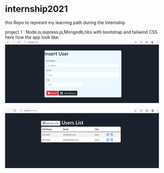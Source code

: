 # internship2021
this Repo to represnt my learning path during the Internship


project 1 : Node.js,express.js,Mongodb,hbs with bootstrap and tailwind CSS
here how the app look like:
![app view](https://github.com/ismailmohammad30/internship2021/blob/main/Project%201/pic%201.png)





![app view](https://github.com/ismailmohammad30/internship2021/blob/main/Project%201/pic%202.png)


